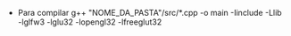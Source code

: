 - Para compilar 
g++ "NOME_DA_PASTA"/src/*.cpp -o main -Iinclude -Llib -lglfw3 -lglu32 -lopengl32 -lfreeglut32
